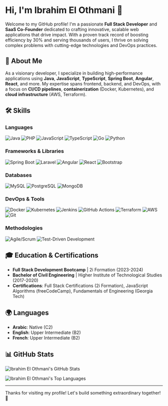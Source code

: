 # Hi, I'm Ibrahim El Othmani 👋

Welcome to my GitHub profile! I'm a passionate **Full Stack Developer** and **SaaS Co-Founder** dedicated to crafting innovative, scalable web applications that drive impact. With a proven track record of boosting efficiency by 30% and serving thousands of users, I thrive on solving complex problems with cutting-edge technologies and DevOps practices.

## 🚀 About Me
As a visionary developer, I specialize in building high-performance applications using **Java**, **JavaScript**, **TypeScript**, **Spring Boot**, **Angular**, **React**, and more. My expertise spans frontend, backend, and DevOps, with a focus on **CI/CD pipelines**, **containerization** (Docker, Kubernetes), and **cloud infrastructure** (AWS, Terraform). 

## 🛠️ Skills

### Languages
![Java](https://img.shields.io/badge/Java-ED8B00?style=for-the-badge&logo=java&logoColor=white)
![PHP](https://img.shields.io/badge/PHP-777BB4?style=for-the-badge&logo=php&logoColor=white)
![JavaScript](https://img.shields.io/badge/JavaScript-F7DF1E?style=for-the-badge&logo=javascript&logoColor=black)
![TypeScript](https://img.shields.io/badge/TypeScript-007ACC?style=for-the-badge&logo=typescript&logoColor=white)
![Go](https://img.shields.io/badge/Go-00ADD8?style=for-the-badge&logo=go&logoColor=white)
![Python](https://img.shields.io/badge/Python-3776AB?style=for-the-badge&logo=python&logoColor=white)

### Frameworks & Libraries
![Spring Boot](https://img.shields.io/badge/Spring%20Boot-6DB33F?style=for-the-badge&logo=spring&logoColor=white)
![Laravel](https://img.shields.io/badge/Laravel-FF2D20?style=for-the-badge&logo=laravel&logoColor=white)
![Angular](https://img.shields.io/badge/Angular-DD0031?style=for-the-badge&logo=angular&logoColor=white)
![React](https://img.shields.io/badge/React-61DAFB?style=for-the-badge&logo=react&logoColor=black)
![Bootstrap](https://img.shields.io/badge/Bootstrap-563D7C?style=for-the-badge&logo=bootstrap&logoColor=white)

### Databases
![MySQL](https://img.shields.io/badge/MySQL-4479A1?style=for-the-badge&logo=mysql&logoColor=white)
![PostgreSQL](https://img.shields.io/badge/PostgreSQL-316192?style=for-the-badge&logo=postgresql&logoColor=white)
![MongoDB](https://img.shields.io/badge/MongoDB-47A248?style=for-the-badge&logo=mongodb&logoColor=white)

### DevOps & Tools
![Docker](https://img.shields.io/badge/Docker-2496ED?style=for-the-badge&logo=docker&logoColor=white)
![Kubernetes](https://img.shields.io/badge/Kubernetes-326CE5?style=for-the-badge&logo=kubernetes&logoColor=white)
![Jenkins](https://img.shields.io/badge/Jenkins-D24939?style=for-the-badge&logo=jenkins&logoColor=white)
![GitHub Actions](https://img.shields.io/badge/GitHub_Actions-2088FF?style=for-the-badge&logo=github-actions&logoColor=white)
![Terraform](https://img.shields.io/badge/Terraform-623CE4?style=for-the-badge&logo=terraform&logoColor=white)
![AWS](https://img.shields.io/badge/AWS-232F3E?style=for-the-badge&logo=amazon-aws&logoColor=white)
![Git](https://img.shields.io/badge/Git-F05032?style=for-the-badge&logo=git&logoColor=white)

### Methodologies
![Agile/Scrum](https://img.shields.io/badge/Agile%2FScrum-0088CC?style=for-the-badge)
![Test-Driven Development](https://img.shields.io/badge/TDD-00A86B?style=for-the-badge)

## 🎓 Education & Certifications
- **Full Stack Development Bootcamp** | 2i Formation (2023-2024)
- **Bachelor of Civil Engineering** | Higher Institute of Technological Studies (2017-2020)
- **Certifications**: Full Stack Certifications (2i Formation), JavaScript Algorithms (freeCodeCamp), Fundamentals of Engineering (Georgia Tech)

## 🌍 Languages
- **Arabic**: Native (C2)
- **English**: Upper Intermediate (B2)
- **French**: Upper Intermediate (B2)

## 📊 GitHub Stats
![Ibrahim El Othmani's GitHub Stats](https://github-readme-stats.vercel.app/api?username=ibrahimelothmani&show_icons=true&theme=radical)

![Ibrahim El Othmani's Top Languages](https://github-readme-stats.vercel.app/api/top-langs/?username=ibrahimelothmani&layout=compact&theme=radical)

---

Thanks for visiting my profile! Let's build something extraordinary together! 🚀
